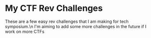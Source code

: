# My CTF Rev Challenges
These are a few easy rev challenges that I am making for tech symposium.\n
I'm aiming to add some more challenges in the future if I work on more CTFs
